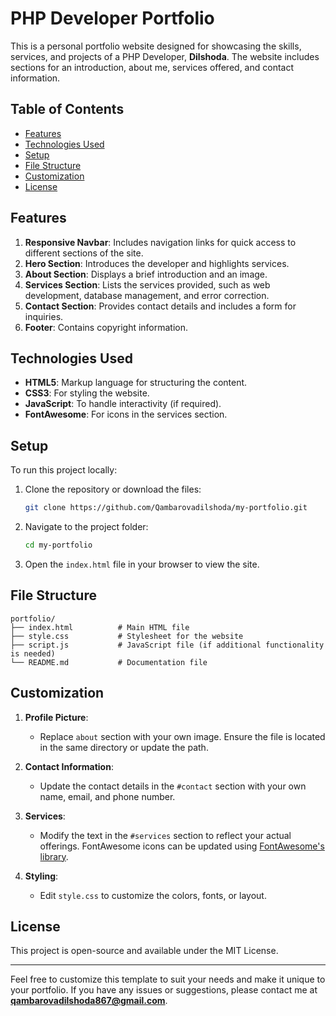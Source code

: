 # PHP Developer Portfolio

This is a personal portfolio website designed for showcasing the skills, services, and projects of a PHP Developer, **Dilshoda**. The website includes sections for an introduction, about me, services offered, and contact information.

## Table of Contents
- [Features](#features)
- [Technologies Used](#technologies-used)
- [Setup](#setup)
- [File Structure](#file-structure)
- [Customization](#customization)
- [License](#license)

## Features

1. **Responsive Navbar**: Includes navigation links for quick access to different sections of the site.
2. **Hero Section**: Introduces the developer and highlights services.
3. **About Section**: Displays a brief introduction and an image.
4. **Services Section**: Lists the services provided, such as web development, database management, and error correction.
5. **Contact Section**: Provides contact details and includes a form for inquiries.
6. **Footer**: Contains copyright information.

## Technologies Used

- **HTML5**: Markup language for structuring the content.
- **CSS3**: For styling the website.
- **JavaScript**: To handle interactivity (if required).
- **FontAwesome**: For icons in the services section.

## Setup

To run this project locally:

1. Clone the repository or download the files:
   ```bash
   git clone https://github.com/Qambarovadilshoda/my-portfolio.git
   ```
2. Navigate to the project folder:
   ```bash
   cd my-portfolio
   ```
3. Open the `index.html` file in your browser to view the site.

## File Structure

```
portfolio/
├── index.html          # Main HTML file
├── style.css           # Stylesheet for the website
├── script.js           # JavaScript file (if additional functionality is needed)
└── README.md           # Documentation file
```

## Customization

1. **Profile Picture**:
   - Replace `about` section with your own image. Ensure the file is located in the same directory or update the path.

2. **Contact Information**:
   - Update the contact details in the `#contact` section with your own name, email, and phone number.

3. **Services**:
   - Modify the text in the `#services` section to reflect your actual offerings. FontAwesome icons can be updated using [FontAwesome's library](https://fontawesome.com/icons).

4. **Styling**:
   - Edit `style.css` to customize the colors, fonts, or layout.

## License

This project is open-source and available under the MIT License.

---

Feel free to customize this template to suit your needs and make it unique to your portfolio. If you have any issues or suggestions, please contact me at **qambarovadilshoda867@gmail.com**.
